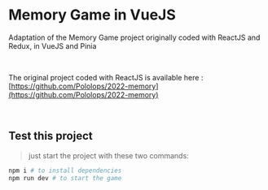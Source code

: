 # Memory Game in VueJS

Adaptation of the Memory Game project originally coded with ReactJS and Redux, in VueJS and Pinia

<br>

The original project coded with ReactJS is available here : [https://github.com/Pololops/2022-memory](https://github.com/Pololops/2022-memory)

<br>

## Test this project
> just start the project with these two commands:
```sh
npm i # to install dependencies
npm run dev # to start the game
```
